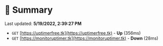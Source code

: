 # 📖 Summary
Last updated: **5/19/2022, 2:39:27 PM**

- `GET` [https://uptimerfree.tk](https://uptimerfree.tk) - **Up** (356ms)
- `GET` [https://monitoruptimer.tk](https://monitoruptimer.tk) - **Down** (28ms)
